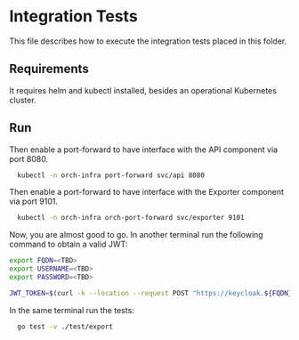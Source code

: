 # Integration Tests

This file describes how to execute the integration tests placed in this folder.

## Requirements

It requires helm and kubectl installed, besides an operational Kubernetes cluster.

## Run

Then enable a port-forward to have interface with the API component via port 8080.

```bash
  kubectl -n orch-infra port-forward svc/api 8080
```

Then enable a port-forward to have interface with the Exporter component via port 9101.

```bash
  kubectl -n orch-infra orch-port-forward svc/exporter 9101
```

Now, you are almost good to go. In another terminal run the following command to obtain a valid JWT:

```bash
export FQDN=<TBD>
export USERNAME=<TBD>
export PASSWORD=<TBD>

JWT_TOKEN=$(curl -k --location --request POST "https://keycloak.${FQDN}/realms/master/protocol/openid-connect/token" --header 'Content-Type: application/x-www-form-urlencoded' --data-urlencode 'grant_type=password' --data-urlencode 'client_id=system-client' --data-urlencode "username=${USERNAME}" --data-urlencode "password=${PASSWORD}" --data-urlencode 'scope=openid profile email groups' | jq -r '.access_token')
```

In the same terminal run the tests:

```bash
  go test -v ./test/export
```
